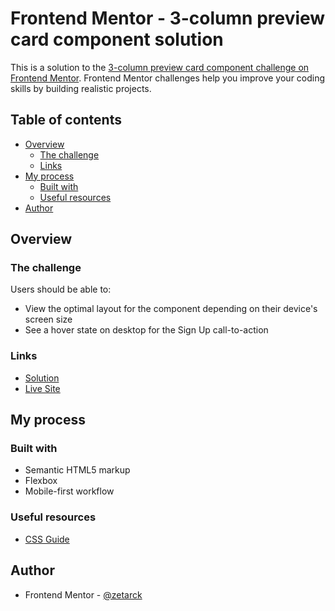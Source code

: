 # Frontend Mentor - 3-column preview card component solution

This is a solution to the [3-column preview card component challenge on Frontend Mentor](https://www.frontendmentor.io/challenges/3column-preview-card-component-pH92eAR2-). Frontend Mentor challenges help you improve your coding skills by building realistic projects. 

## Table of contents

- [Overview](#overview)
  - [The challenge](#the-challenge)
  - [Links](#links)
- [My process](#my-process)
  - [Built with](#built-with)
  - [Useful resources](#useful-resources)
- [Author](#author)



## Overview

### The challenge

Users should be able to:

- View the optimal layout for the component depending on their device's screen size
- See a hover state on desktop for the Sign Up call-to-action



### Links

-  [Solution]()
-  [Live Site]()

## My process

### Built with

- Semantic HTML5 markup
- Flexbox
- Mobile-first workflow



### Useful resources

- [CSS Guide](https://css-tricks.com/guides/) 


## Author


- Frontend Mentor - [@zetarck](https://www.frontendmentor.io/profile/zetarck)